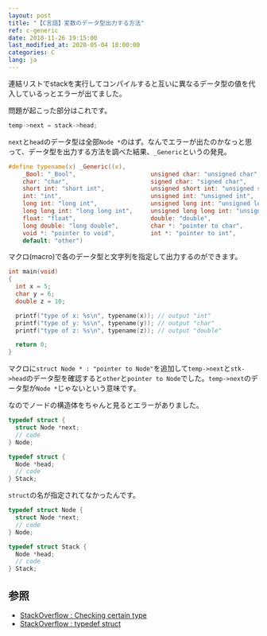 ```yaml
---
layout: post
title: "【C言語】変数のデータ型出力する方法"
ref: c-generic
date: 2018-11-26 19:15:00
last_modified_at: 2020-05-04 18:00:00
categories: C
lang: ja
---
```


連結リストでstackを実行してコンパイルすると互いに異なるデータ型の値を代入しているっとエラーが出てました。

問題が起こった部分はこれです。
```c
temp->next = stack->head;
```
`next`と`head`のデータ型は全部`Node *`のはず。なんでエラーが出たのかなっと思って、データ型を出力する方法を調べた結果、`_Generic`というの発見。

```c
#define typename(x) _Generic((x),                                                                     \
    _Bool: "_Bool",                     unsigned char: "unsigned char",          \
    char: "char",                       signed char: "signed char",            \
    short int: "short int",             unsigned short int: "unsigned short int",     \
    int: "int",                         unsigned int: "unsigned int",           \
    long int: "long int",               unsigned long int: "unsigned long int",      \
    long long int: "long long int",     unsigned long long int: "unsigned long long int", \
    float: "float",                     double: "double",                 \
    long double: "long double",         char *: "pointer to char",        \
    void *: "pointer to void",          int *: "pointer to int",         \
    default: "other") 
```

マクロ(macro)で各のデータ型と文字列を指定して出力するのができます。

```c
int main(void)
{
  int x = 5;
  char y = 6;
  double z = 10;

  printf("type of x: %s\n", typename(x)); // output "int"
  printf("type of y: %s\n", typename(y)); // output "char"
  printf("type of z: %s\n", typename(z)); // output "double"

  return 0;
}
```

マクロに`struct Node * : "pointer to Node"`を追加して`temp->next`と`stk->head`のデータ型を確認すると`other`と`pointer to Node`でした。`temp->next`のデータ型が`Node *`じゃないという意味です。

なのでノードの構造体をちゃんと見るとエラーがありました。

```c
typedef struct {
  struct Node *next;
  // code
} Node;

typedef struct {
  Node *head;
  // code
} Stack;
```

`struct`の名が指定されてなかったんです。

```c
typedef struct Node {
  struct Node *next;
  // code
} Node;

typedef struct Stack {
  Node *head;
  // code
} Stack;
```

## 参照
- [StackOverflow : Checking certain type](https://stackoverflow.com/questions/6280055/how-do-i-check-if-a-variable-is-of-a-certain-type-compare-two-types-in-c)
- [StackOverflow : typedef struct](https://stackoverflow.com/questions/17720223/c-typedef-struct-name-vs-typedef-struct-name/23660072)
